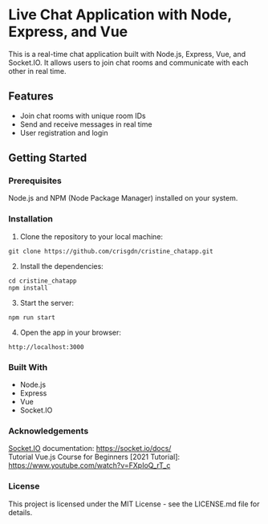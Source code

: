 # Live Chat Application with Node, Express, and Vue

This is a real-time chat application built with Node.js, Express, Vue, and Socket.IO. It allows users to join chat rooms and communicate with each other in real time.

## Features
- Join chat rooms with unique room IDs
- Send and receive messages in real time
- User registration and login

## Getting Started

### Prerequisites
Node.js and NPM (Node Package Manager) installed on your system.

### Installation
1. Clone the repository to your local machine:
```
git clone https://github.com/crisgdn/cristine_chatapp.git
```

2. Install the dependencies:
```
cd cristine_chatapp
npm install
```

3. Start the server:
```
npm run start
```

4. Open the app in your browser:
```
http://localhost:3000
```

### Built With
- Node.js
- Express
- Vue
- Socket.IO

### Acknowledgements
[Socket.IO](https://socket.io/docs/) documentation: https://socket.io/docs/ <br>
Tutorial Vue.js Course for Beginners [2021 Tutorial]: https://www.youtube.com/watch?v=FXpIoQ_rT_c

### License
This project is licensed under the MIT License - see the LICENSE.md file for details.
